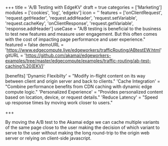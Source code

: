 +++
title = 'A/B Testing with EdgeKV'
draft = true
categories = ['Marketing']
modules = ['cookies', 'log', 'edgekv']
icon = ''
features = ['onClientRequest', 'request.getHeader', 'request.addHeader', 'request.setVariable', 'request.cacheKey', 'onClientResponse', 'request.getVariable', 'response.addHeader']
useCase = "A/B testing is beneficial to the business to test new features and measure user engagement. But this often comes with the cost of impacting page performance and user experience."
featured = false
demoURL = 'https://www.edgecompute.live/edgeworkers/trafficRouting/ABtestEW.html'
gitURL = 'https://github.com/akamai/edgeworkers-examples/tree/master/edgecompute/examples/traffic-routing/ab-test-caching%20(EKV)'

[benefits]
	'Dynamic Flexibilty' = "Modify in-flight content on its way between client and origin server and back to clients."
	'Cache Integration' = "Combine performance benefits from CDN caching with dynamic edge compute logic."
	'Personalized Experience' = "Provides personalized content based on location, device, or request details."
	'Reduce Latency' = "Speed up response times by moving work closer to users."

+++

By moving the A/B test to the Akamai edge we can cache multiple variants of the same page close to the user making the decision of which variant to serve to the user without making the long round-trip to the origin web server or relying on client-side javascript.
